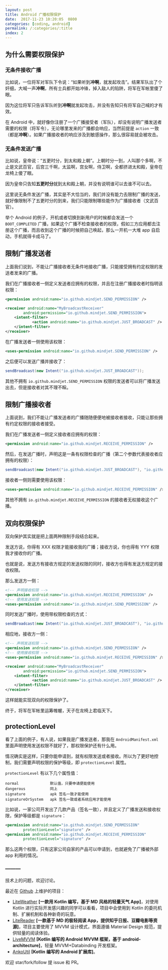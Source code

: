 ```yaml
---
layout: post
title: Android 广播权限保护
date:  2017-11-23 10:20:05  0800
categories: [coding, android]
permalink: /:categories/:title
index: 2
---
```


## 为什么需要权限保护

### 无条件接收广播

比如说，一位将军对军队下令说：“如果听到**冲啊**，就发起攻击”。结果军队出了个奸细，大喊一声**冲啊**，所有士兵都开始冲锋，掉入敌人的陷阱，将军在军帐里傻了眼。

因为这位将军只告诉军队听到**冲啊**就发起攻击，并没有告知只有将军自己喊的才有效。

在 Android 中，就好像你注册了一个广播接受者（军队），却没有说明广播发送者需要的权限（将军令），无论哪里发来的广播都会响应，当然前提是 `action` 一致（都是**冲啊**）。如果广播接收者的响应涉及到敏感操作，那么很容易就会被攻击。

### 无条件发送广播

比如说，皇帝说：“五更时分，到太和殿上朝”。上朝时分一到，人叫那个多啊，不止是文武百官，后宫三千啊，太监啊，宫女啊，侍卫啊，全都挤进太和殿，皇帝在龙椅上傻了眼。

因为皇帝只告知**五更时分**就到太和殿上朝，并没有说明谁可以去谁不可以去。

这里说无条件发送广播，其实是不大恰当的，我们并没有能力去限制广播的发送，就好像限制不了五更时分的到来，我们只能限制哪些能作为广播接收者（文武百官）。

举个 Android 的例子，开机或者切换到新用户的时候都会发送一个 `BOOT_COMPLETED` 广播，如果这个广播不检查接收者的权限，假如三方应用都去注册这个广播，而且收到这个广播的时候把自己唤起，那么一开机一大堆 app 自启动，手机就得卡成马了。


## 限制广播发送者

上面我们说到，不能让广播接收者无条件地接收广播，只能接受拥有约定权限的发送者发来的广播。

我们在广播接收者一侧定义发送者应拥有的权限，并且在注册广播接收者时指明该权限：

```xml
<permission android:name="io.github.mindjet.SEND_PERMISSION" />

<receiver android:name="MyBroadcastReceiver"
        android:permission="io.github.mindjet.SEND_PERMISSION">
    <intent-filter>
            <action android:name="io.github.mindjet.JUST_BROADCAST" />
    </intent-filter>
</receiver>
```
在广播发送者一侧使用该权限：
```xml
<uses-permission android:name="io.github.mindjet.SEND_PERMISSION" />
```
之后便可以发送广播并接收了：
```java
sendBroadcast(new Intent("io.github.mindjet.JUST_BROADCAST"));
```
其他不拥有 `io.github.mindjet.SEND_PERMISSION` 权限的发送者可以将广播发送出去，但是接收者对其不理不睬。

## 限制广播接收者

上面说到，我们不能让广播发送者的广播随随便便地被接收者接收，只能让那些拥有约定权限的接收者接受。

我们在广播发送者一侧定义接收者应拥有的权限：
```xml
<permission android:name="io.github.mindjet.RECEIVE_PERMISSION" />
```
然后，在发送广播时，声明这是一条有权限检查的广播（第二个参数代表接收者应拥有的权限）：
```java
sendBroadcast(new Intent("io.github.mindjet.JUST_BROADCAST"), "io.github.mindjet.RECEIVE_PERMISSION");
```
接收者一侧则需要使用该权限：
```xml
<uses-permission android:name="io.github.mindjet.RECEIVE_PERMISSION" />
```
其他不拥有 `io.github.mindjet.RECEIVE_PERMISSION` 的接收者无权接收这个广播。

## 双向权限保护

双向保护其实就是把上面两种限制手段结合起来。

发送方说，你得有 XXX 权限才能接收我的广播；接收方说，你也得有 YYY 权限我才接收你的广播。

也就是说，发送方有接收方规定的发送权限的同时，接收方也得有发送方规定的接收权限。

那么发送方一侧：
```xml
<!-- 声明接收权限 -->
<permission android:name="io.github.mindjet.RECEIVE_PERMISSION" />
<!-- 使用发送权限 -->
<uses-permission android:name="io.github.mindjet.SEND_PERMISSION" />
```
同时发送广播时，使用带权限检查的方式：
```java
sendBroadcast(new Intent("io.github.mindjet.JUST_BROADCAST"), "io.github.mindjet.RECEIVE_PERMISSION");
```

相应地，接收方一侧：
```xml
<!-- 声明发送权限 -->
<permission android:name="io.github.mindjet.SEND_PERMISSION" />
<!-- 使用接收权限 -->
<uses-permission android:name="io.github.mindjet.RECEIVE_PERMISSION" />

<receiver android:name="MyBroadcastReceiver"
        android:permission="io.github.mindjet.SEND_PERMISSION">
    <intent-filter>
            <action android:name="io.github.mindjet.JUST_BROADCAST" />
    </intent-filter>
</receiver>
```
这样就能实现双向的权限保护了。

终于，将军在军帐里运筹帷幄，天子在龙椅上君临天下。

## protectionLevel

看了上面的例子，有人说，如果我是广播发送者，那我在 `AndroidManifest.xml` 里面声明使用发送权限不就好了，那权限保护还有什么用。

情况确实是这样，只要你能申请到，就有权限发送或者接收。所以为了更好地控制，我们需要声明权限的保护等级，即 `protectionLevel` 属性。

`protectionLevel` 有以下几个属性值：

```
normal              默认值，只要申请便能使用
dangerous           同上
signature           apk 签名一致才能使用
signatureOrSystem   apk 签名一致或者系统应用才能使用
```

比如说，一家公司开发出了几款产品（签名一致），并且定义了广播发送和接收权限，保护等级都是 `signature`：

```xml
<permission android:name="io.github.mindjet.SEND_PERMISSION"
        protectionLevel="signature" />
<permission android:name="io.github.mindjet.RECEIVE_PERMISSION"
        protectionLevel="signature" />
```
那么这两个权限，只有这家公司自家的产品可以申请到，也就避免了广播被外部 app 利用的情况。

### ———
技术上的问题，欢迎讨论。

最近在 [Github](https://github.com/Mindjet) 上维护的项目：
* [LiteWeather](https://github.com/Mindjet/LiteWeather) **[一款用 Kotlin 编写，基于 MD 风格的轻量天气 App]**，对使用 Kotlin 进行实际开发感兴趣的同学可以看看，项目中会使用到 Kotlin 的委托机制、扩展机制和各种新奇的玩意。
* [LiteReader](https://github.com/Mindjet/LiteReader) **[一款基于 MD 的极轻阅读 App，提供知乎日报、豆瓣电影等资源]**，项目主要使用了 MVVM 设计模式，界面遵循 Material Design 规范，提供轻量的阅读体验。
* [LiveMVVM](https://github.com/Mindjet/LiveMVVM) **[Kotlin 编写的 Android MVVM 框架，基于 android-architecture]**，轻量 MVVM+Databinding 开发框架。
* [AnkoUtil](https://github.com/Mindjet/AnkoUtil) **[Kotlin 编写的 Android 扩展库]**。

欢迎 star/fork/follow 提 issue 和 PR。

